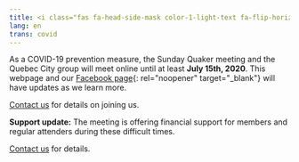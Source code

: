 ```yaml
---
title: <i class="fas fa-head-side-mask color-1-light-text fa-flip-horizontal"></i> COVID-19 Updates
lang: en
trans: covid
---
```

As a COVID-19 prevention measure, the Sunday Quaker meeting and the Quebec City group will meet online until at least **July 15th, 2020**. This webpage and our [Facebook page](https://www.facebook.com/MontrealQuakers/){: rel="noopener" target="_blank"} will have updates as we learn more. 
 
[Contact us](/contact.html) for details on joining us.

**Support update:** The meeting is offering financial support for members and regular attenders during these difficult times. 

[Contact us](/contact.html) for details.
